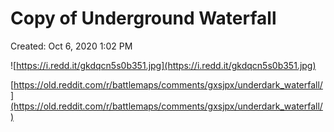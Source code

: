 # Copy of Underground Waterfall

Created: Oct 6, 2020 1:02 PM

![https://i.redd.it/gkdqcn5s0b351.jpg](https://i.redd.it/gkdqcn5s0b351.jpg)

[https://old.reddit.com/r/battlemaps/comments/gxsjpx/underdark_waterfall/](https://old.reddit.com/r/battlemaps/comments/gxsjpx/underdark_waterfall/)